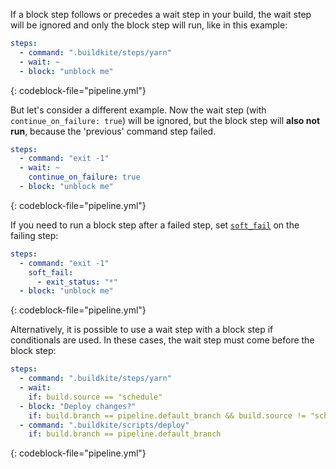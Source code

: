 If a block step follows or precedes a wait step in your build, the wait step will be ignored and only the block step will run, like in this example:

```yml
steps:
  - command: ".buildkite/steps/yarn"
  - wait: ~
  - block: "unblock me"
```
{: codeblock-file="pipeline.yml"}

But let's consider a different example. Now the wait step (with `continue_on_failure: true`) will be ignored, but the block step will **also not run**, because the 'previous' command step failed.


```yml
steps:
  - command: "exit -1"
  - wait: ~
    continue_on_failure: true
  - block: "unblock me"
```
{: codeblock-file="pipeline.yml"}

If you need to run a block step after a failed step, set [`soft_fail`](/docs/pipelines/dependencies#allowed-failure-and-soft-fail) on the failing step:

```yml
steps:
  - command: "exit -1"
    soft_fail:
      - exit_status: "*"
  - block: "unblock me"
```
{: codeblock-file="pipeline.yml"}

Alternatively, it is possible to use a wait step with a block step if conditionals are used. In these cases, the wait step must come before the block step:

```yml
steps:
  - command: ".buildkite/steps/yarn"
  - wait:
    if: build.source == "schedule"
  - block: "Deploy changes?"
    if: build.branch == pipeline.default_branch && build.source != "schedule"
  - command: ".buildkite/scripts/deploy"
    if: build.branch == pipeline.default_branch
```
{: codeblock-file="pipeline.yml"}

